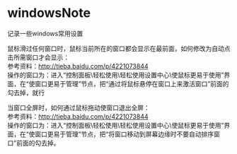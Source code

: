# windowsNote
记录一些windows常用设置

鼠标滑过任何窗口时，鼠标当前所在的窗口都会显示在最前面，如何修改为自动点击所需窗口才会显示：<br/>
参考资料：http://tieba.baidu.com/p/4221073844<br/>
操作的窗口为：进入“控制面板\轻松使用\轻松使用设置中心\使鼠标更易于使用”界面，在“使窗口更易于管理”节点，把“通过将鼠标悬停在窗口上来激活窗口”前面的勾去掉，就行

当窗口全屏时，如何通过鼠标拖动使窗口退出全屏：<br/>
参考资料：http://tieba.baidu.com/p/4221073844<br/>
操作的窗口为：进入“控制面板\轻松使用\轻松使用设置中心\使鼠标更易于使用”界面，在“使窗口更易于管理”节点，把“将窗口移动到屏幕边缘时不要自动排序窗口”前面的勾去掉。


